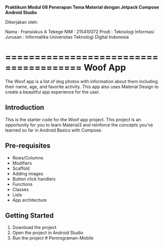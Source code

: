 **Praktikum Modul 08
Penerapan Tema Material dengan Jetpack Compose
Android Studio**

Dikerjakan oleh:

Nama    : Fransiskus A Tekege
NIM     : 215410072
Prodi   : Teknologi Informasi
Jurusan : Informatika
Universitas Teknologi Digital Indonesia

=======================================
Woof App
=======================================

The Woof app is a list of dog photos with information about them including their name, age, and favorite activity. This app also uses Material Design to create a beautiful app experience for the user.

Introduction
------------

This is the starter code for the Woof app project. This project is an opportunity for you to learn Material3 and reinforce the concepts you've learned so far in Android Basics with Compose.

Pre-requisites
--------------

- Rows/Columns
- Modifiers
- Scaffold
- Adding images
- Button click handlers
- Functions
- Classes
- Lists
- App architecture

Getting Started
---------------

1. Download the project
2. Open the project in Android Studio
3. Run the project
#   P e m r o g r a m a n - M o b i l e 
 
 
